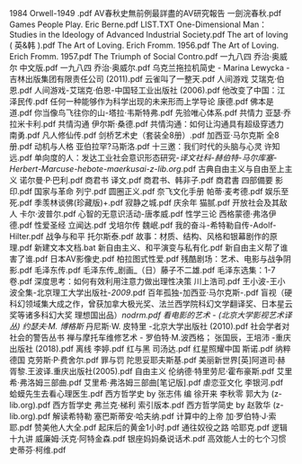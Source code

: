 1984 Orwell-1949 .pdf
AV春秋史無前例最詳盡的AV研究報告 一劍浣春秋.pdf
Games People Play. Eric Berne.pdf
LIST.TXT
One-Dimensional Man： Studies in the Ideology of Advanced Industrial Society.pdf
The art of loving ( 英&韩 ).pdf
The Art of Loving. Erich Fromm. 1956.pdf
The Art of Loving. Erich Fromm. 1957.pdf
The Triumph of Social Contro.pdf
一九八四 乔治·奥威尔 中文版.pdf
一九八四 乔治·奥威尔.pdf
乌克兰拖拉机简史 - Marina Lewycka -吉林出版集团有限责任公司 (2011).pdf
云雀叫了一整天.pdf
人间游戏 艾瑞克·伯恩.pdf
人间游戏-艾瑞克·伯恩-中国轻工业出版社 (2006).pdf
他改变了中国：江泽民传.pdf
任何一种能够作为科学出现的未来形而上学导论 康德.pdf
佛本是道.pdf
你当像鸟飞往你的山-塔拉·韦斯特弗.pdf
先验唯心体系.pdf
共情力 亚瑟·乔拉米卡利.pdf
共情沟通 伊尔斯·桑德.pdf
共情沟通：如何让沟通具有超级穿透力 南勇.pdf
凡人修仙传.pdf
剑桥艺术史（套装全8册）.pdf
加西亚·马尔克斯 全8册.pdf
动机与人格 亚伯拉罕?马斯洛.pdf
十三邀：我们时代的头脑与心灵 许知远.pdf
单向度的人：发达工业社会意识形态研究-_译文社科_-_赫伯特-马尔库塞-_Herbert-Marcuse_-_hebote-maerkusai__-_z-lib.org_.pdf
古典自由主义与自由至上主义 诺尔曼·P·巴利.pdf
商君书 译文.pdf
商君书、韩非子.pdf
商君書 四部備要 影印.pdf
国家与革命 列宁.pdf
圆圈正义.pdf
奈飞文化手册 帕蒂·麦考德.pdf
娱乐至死.pdf
季羡林谈佛(珍藏版)+.pdf
寂静之城.pdf
庆余年 猫腻.pdf
开放社会及其敌人 卡尔·波普尔.pdf
心智的无意识活动-唐孝威.pdf
性学三论 西格蒙德·弗洛伊德.pdf
性爱圣经 立闻达.pdf
戈培尔传 魏岷.pdf
我的奋斗-希特勒自传-Adolf-Hilter.pdf
战争与和平 托尔斯泰.pdf
故事：材质、结构、风格和银幕剧作的原理.pdf
新建文本文档.bat
新自由主义、和平演变与私有化.pdf
新自由主义帮了谁害了谁.pdf
日本AV影像史.pdf
柏拉图式性爱.pdf
残酷剧场：艺术、电影与战争阴影.pdf
毛泽东传.pdf
毛泽东传_剧画_（日）藤子不二雄.pdf
毛泽东选集：1-7卷.pdf
深度思考：如何有效利用注意力做出理性决策 川上浩司.pdf
王小波-王小波全集-北京理工大学出版社-_2009_.pdf
百年孤独-加西亚·马尔克斯-.pdf
盲视（硬科幻领域集大成之作，曾获加拿大极光奖、法兰西学院科幻文学翻译奖、日本星云奖等诸多科幻大奖 理想国出品）_nodrm.pdf
看电影的艺术 - (北京大学影视艺术译丛) 约瑟夫·M. 博格斯_ 丹尼斯·W. 皮特里 -北京大学出版社 (2010).pdf
社会学者对社会的警告丛书
禅与摩托车维修艺术 - 罗伯特·M.波西格； 张国辰，王培沛 -重庆出版社 (2018).pdf
离线 李婷.pdf
红与黑 司汤达.pdf
红星照耀中国 斯诺.pdf
纳粹德国 克劳斯·P·费舍尔.pdf
罪与罚 陀思妥耶夫斯基.pdf
美丽新世界[英]阿道司·赫胥黎.王波译.重庆出版社(2005).pdf
自由主义 伦纳德·特里劳尼·霍布豪斯.pdf
艾里希·弗洛姆三部曲.pdf
艾里希·弗洛姆三部曲[笔记版].pdf
虐恋亚文化 李银河.pdf
蛤蟆先生去看心理医生.pdf
西方哲学史 by 张志伟 编  徐开来  李秋零  郭大为 (z-lib.org).pdf
西方哲学史 弗兰克·梯利 索引版本.pdf
西方哲学简史 by 赵敦华 (z-lib.org).pdf
解读希特勒 塞巴斯蒂安·哈夫纳.pdf
计算中的上帝  加·罗伯特·J·索耶.pdf
赞美他人大全.pdf
起床后的黄金1小时.pdf
通往奴役之路 哈耶克.pdf
逻辑十九讲 威廉姆·沃克·阿特金森.pdf
银座妈妈桑说话术.pdf
高效能人士的七个习惯 史蒂芬·柯维.pdf
